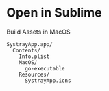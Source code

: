 # Open in Sublime

Build Assets in MacOS
```
SystrayApp.app/
  Contents/
    Info.plist
    MacOS/
      go-executable
    Resources/
      SystrayApp.icns
```
